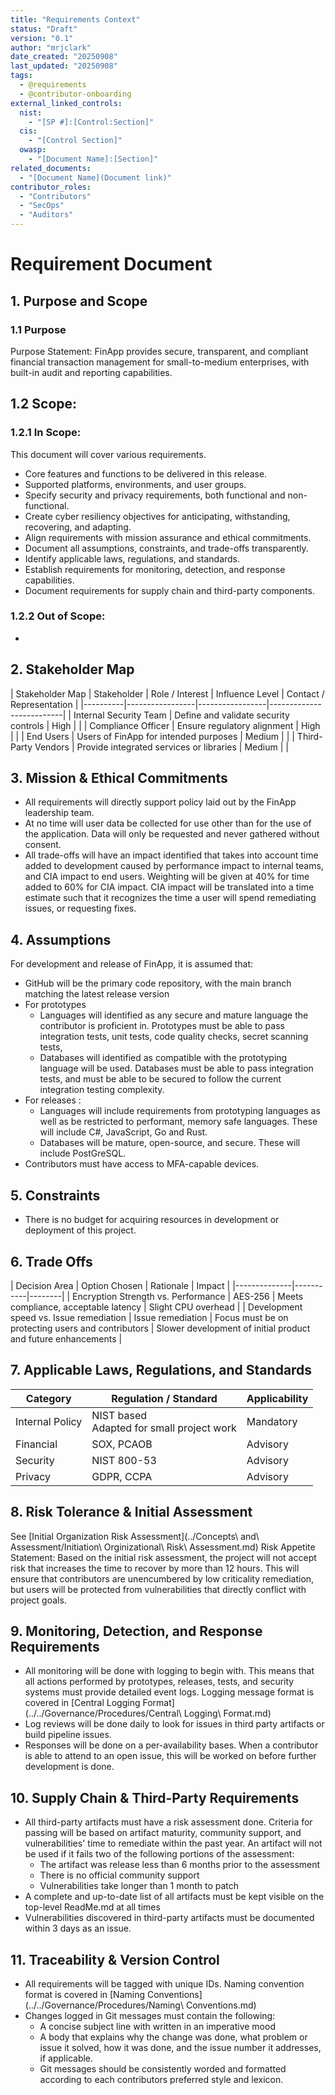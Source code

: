 ```yaml
---
title: "Requirements Context"
status: "Draft"
version: "0.1"
author: "mrjclark"
date_created: "20250908"
last_updated: "20250908"
tags:
  - @requirements
  - @contributor-onboarding
external_linked_controls:
  nist:
    - "[SP #]:[Control:Section]"
  cis:
    - "[Control Section]"
  owasp:
    - "[Document Name]:[Section]"
related_documents:
  - "[Document Name](Document link)"
contributor_roles:
  - "Contributors"
  - "SecOps"
  - "Auditors"
---
```


# Requirement Document

## 1. Purpose and Scope

### 1.1 Purpose


Purpose Statement: FinApp provides secure, transparent, and compliant financial transaction management for small-to-medium enterprises, with built-in audit and reporting capabilities. 

## 1.2 Scope: 

### 1.2.1 In Scope:
This document will cover various requirements.
- Core features and functions to be delivered in this release. 
- Supported platforms, environments, and user groups. 
- Specify security and privacy requirements, both functional and non-functional.
- Create cyber resiliency objectives for anticipating, withstanding, recovering, and adapting.
- Align requirements with mission assurance and ethical commitments.
- Document all assumptions, constraints, and trade-offs transparently.
- Identify applicable laws, regulations, and standards.
- Establish requirements for monitoring, detection, and response capabilities.
- Document requirements for supply chain and third-party components.

### 1.2.2 Out of Scope: 
- 

## 2. Stakeholder Map
| Stakeholder Map | Stakeholder | Role / Interest | Influence Level | Contact / Representation | 
|----------|-----------------|-----------------|--------------------------| 
| Internal Security Team | Define and validate security controls | High | | 
| Compliance Officer | Ensure regulatory alignment | High | | 
| End Users | Users of FinApp for intended purposes | Medium | | 
| Third-Party Vendors | Provide integrated services or libraries | Medium | |

## 3. Mission & Ethical Commitments 
- All requirements will directly support policy laid out by the FinApp leadership team.  
- At no time will user data be collected for use other than for the use of the application. Data will only be requested and never gathered without consent. 
- All trade-offs will have an impact identified that takes into account time added to development caused by performance impact to internal teams, and CIA impact to end users. Weighting will be given at 40% for time added to 60% for CIA impact. CIA impact will be translated into a time estimate such that it recognizes the time a user will spend remediating issues, or requesting fixes. 
 

## 4. Assumptions 
For development and release of FinApp, it is assumed that:
- GitHub will be the primary code repository, with the main branch matching the latest release version
- For prototypes 
    - Languages will identified as any secure and mature language the contributor is proficient in. Prototypes must be able to pass integration tests, unit tests, code quality checks, secret scanning tests, 
    - Databases will identified as compatible with the prototyping language will be used. Databases must be able to pass integration tests, and must be able to be secured to follow the current integration testing complexity. 
- For releases :
    - Languages will include requirements from prototyping languages as well as be restricted to performant, memory safe languages. These will include C#, JavaScript, Go and Rust.
    - Databases will be mature, open-source, and secure. These will include PostGreSQL.
- Contributors must have access to MFA-capable devices. 

## 5. Constraints 
- There is no budget for acquiring resources in development or deployment of this project. 

## 6. Trade Offs
| Decision Area | Option Chosen | Rationale | Impact | 
|--------------|-----------|--------| 
| Encryption Strength vs. Performance | AES-256 | Meets compliance, acceptable latency | Slight CPU overhead |
| Development speed vs. Issue remediation | Issue remediation | Focus must be on protecting users and contributors | Slower development of initial product and future enhancements | 


## 7. Applicable Laws, Regulations, and Standards 
| Category | Regulation / Standard | Applicability | 
|----------|-----------------------|---------------|
| Internal Policy | NIST based<br>Adapted for small project work | Mandatory | 
| Financial | SOX, PCAOB | Advisory | U.S. market | 
| Security | NIST 800-53 | Advisory | Align with internal standards | 
| Privacy | GDPR, CCPA | Advisory | Data handling and consent |  

## 8. Risk Tolerance & Initial Assessment 
See [Initial Organization Risk Assessment](../Concepts\ and\ Assessment/Initiation\ Orginizational\ Risk\ Assessment.md)
Risk Appetite Statement: Based on the initial risk assessment, the project will not accept risk that increases the time to recover by more than 12 hours. This will ensure that contributors are unencumbered by low criticality remediation, but users will be protected from vulnerabilities that directly conflict with project goals. 

## 9. Monitoring, Detection, and Response Requirements 
- All monitoring will be done with logging to begin with. This means that all actions performed by prototypes, releases, tests, and security systems must provide detailed event logs. Logging message format is covered in [Central Logging Format](../../Governance/Procedures/Central\ Logging\ Format.md)
- Log reviews will be done daily to look for issues in third party artifacts or build pipeline issues. 
- Responses will be done on a per-availability bases. When a contributor is able to attend to an open issue, this will be worked on before further development is done.

## 10. Supply Chain & Third-Party Requirements 
- All third-party artifacts must have a risk assessment done. Criteria for passing will be based on artifact maturity, community support, and vulnerabilities' time to remediate within the past year. An artifact will not be used if it fails two of the following portions of the assessment:
    - The artifact was release less than 6 months prior to the assessment
    - There is no official community support
    - Vulnerabilities take longer than 1 month to patch
- A complete and up-to-date list of all artifacts must be kept visible on the top-level ReadMe.md at all times
- Vulnerabilities discovered in third-party artifacts must be documented within 3 days as an issue. 

## 11. Traceability & Version Control 
- All requirements will be tagged with unique IDs. Naming convention format is covered in [Naming Conventions](../../Governance/Procedures/Naming\ Conventions.md) 
- Changes logged in Git messages must contain the following:
    - A concise subject line with written in an imperative mood
    - A body that explains why the change was done, what problem or issue it solved, how it was done, and the issue number it addresses, if applicable. 
    - Git messages should be consistently worded and formatted according to each contributors preferred style and lexicon.

